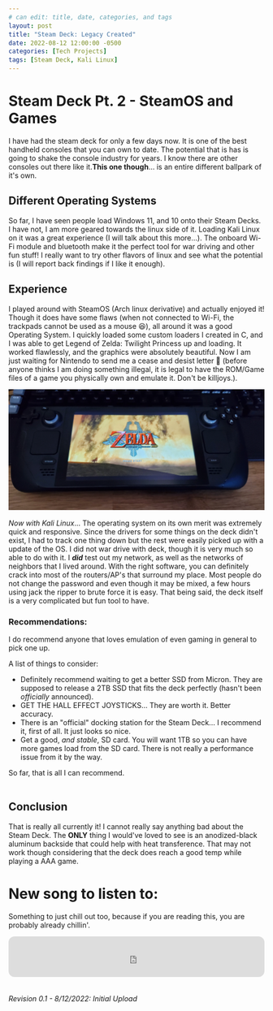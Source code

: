 ```yaml
---
# can edit: title, date, categories, and tags
layout: post
title: "Steam Deck: Legacy Created"
date: 2022-08-12 12:00:00 -0500
categories: [Tech Projects]
tags: [Steam Deck, Kali Linux]
---
```


# Steam Deck Pt. 2 - SteamOS and Games

I have had the steam deck for only a few days now. It is one of the best handheld consoles that you can own to date. The potential that is has is going to shake the console industry for years. I know there are other consoles out there like it.**This one though**... is an entire different ballpark of it's own. 

## Different Operating Systems
So far, I have seen people load Windows 11, and 10 onto their Steam Decks. I have not, I am more geared towards the linux side of it. Loading Kali Linux on it was a great experience (I will talk about this more...). The onboard Wi-Fi module and bluetooth make it the perfect tool for war driving and other fun stuff! I really want to try other flavors of linux and see what the potential is (I will report back findings if I like it enough).

## Experience
I played around with SteamOS (Arch linux derivative) and actually enjoyed it! Though it does have some flaws (when not connected to Wi-Fi, the trackpads cannot be used as a mouse 😆), all around it was a good Operating System. I quickly loaded some custom loaders I created in C, and I was able to get Legend of Zelda: Twilight Princess up and loading. It worked flawlessly, and the graphics were absolutely beautiful. Now I am just waiting for Nintendo to send me a cease and desist letter 🤣 (before anyone thinks I am doing something illegal, it is legal to have the ROM/Game files of a game you physically own and emulate it. Don't be killjoys.).

![Legend of Zelda: Twilight Princess](/assets/img/steam_deck_LoZ.jpg)

*Now with Kali Linux*... The operating system on its own merit was extremely quick and responsive. Since the drivers for some things on the deck didn't exist, I had to track one thing down but the rest were easily picked up with a update of the OS. I did not war drive with deck, though it is very much so able to do with it. 
I ***did*** test out my network, as well as the networks of neighbors that I lived around. With the right software, you can definitely crack into most of the routers/AP's that surround my place. Most people do not change the password and even though it may be mixed, a few hours using jack the ripper to brute force it is easy. 
That being said, the deck itself is a very complicated but fun tool to have.

### Recommendations:
I do recommend anyone that loves emulation of even gaming in general to pick one up.

A list of things to consider:
<!-- TODO: Will need to add links for recommendations -->
+ Definitely recommend waiting to get a better SSD from Micron. They are supposed to release a 2TB SSD that fits the deck perfectly (hasn't been *officially* announced).
+ GET THE HALL EFFECT JOYSTICKS... They are worth it. Better accuracy.
+ There is an "official" docking station for the Steam Deck... I recommend it, first of all. It just looks so nice.
+ Get a good, *and stable*, SD card. You will want 1TB so you can have more games load from the SD card. There is not really a performance issue from it by the way.

So far, that is all I can recommend.
<br>
<br>

## Conclusion
That is really all currently it! I cannot really say anything bad about the Steam Deck. The **ONLY** thing I would've loved to see is an anodized-black aluminum backside that could help with heat transference. That may not work though considering that the deck does reach a good temp while playing a AAA game.

# New song to listen to:

Something to just chill out too, because if you are reading this, you are probably already chillin'.

<iframe style="border-radius:12px" src="https://open.spotify.com/embed/track/4WbIM9TqODnv9jWAHh1mRQ?utm_source=generator" width="100%" height="80" frameBorder="0" allowfullscreen="" allow="autoplay; clipboard-write; encrypted-media; fullscreen; picture-in-picture"></iframe>

<br>
<br>

_Revision 0.1 - 8/12/2022: Initial Upload_
<br>
